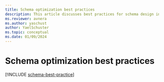 ```yaml
---
title: Schema optimization best practices
description: This article discusses best practices for schema design in Azure Data Explorer
ms.reviewer: avnera
ms.author: yaschust
author: YaelSchuster
ms.topic: conceptual
ms.date: 01/09/2024
---
```

# Schema optimization best practices

[!INCLUDE [schema-best-practice](~/../kusto-repo/data-explorer/includes/cross-repo/schema-best-practice.md)]